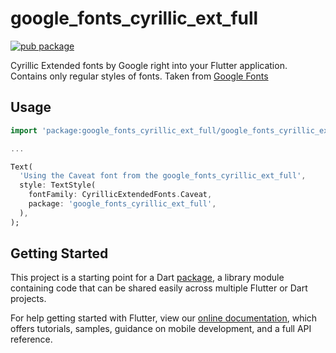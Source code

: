 # google_fonts_cyrillic_ext_full

[![pub package](https://img.shields.io/pub/v/google_fonts_cyrillic_ext_full.svg)](https://pub.dev/packages/google_fonts_cyrillic_ext_full)

Cyrillic Extended fonts by Google right into your Flutter application. Contains only regular styles of fonts. Taken from [Google Fonts](https://fonts.google.com/)

## Usage

```dart
import 'package:google_fonts_cyrillic_ext_full/google_fonts_cyrillic_ext_full.dart';

...

Text(
  'Using the Caveat font from the google_fonts_cyrillic_ext_full',
  style: TextStyle(
    fontFamily: CyrillicExtendedFonts.Caveat,
    package: 'google_fonts_cyrillic_ext_full',
  ),
);
```

## Getting Started

This project is a starting point for a Dart
[package](https://flutter.dev/developing-packages/),
a library module containing code that can be shared easily across
multiple Flutter or Dart projects.

For help getting started with Flutter, view our
[online documentation](https://flutter.dev/docs), which offers tutorials,
samples, guidance on mobile development, and a full API reference.